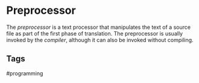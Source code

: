 # Preprocessor

The *preprocessor* is a text processor that manipulates the text of a source file as part of the first phase of translation. The preprocessor is usually invoked by the *compiler*, although it can also be invoked without compiling.  

## Tags
#programming
